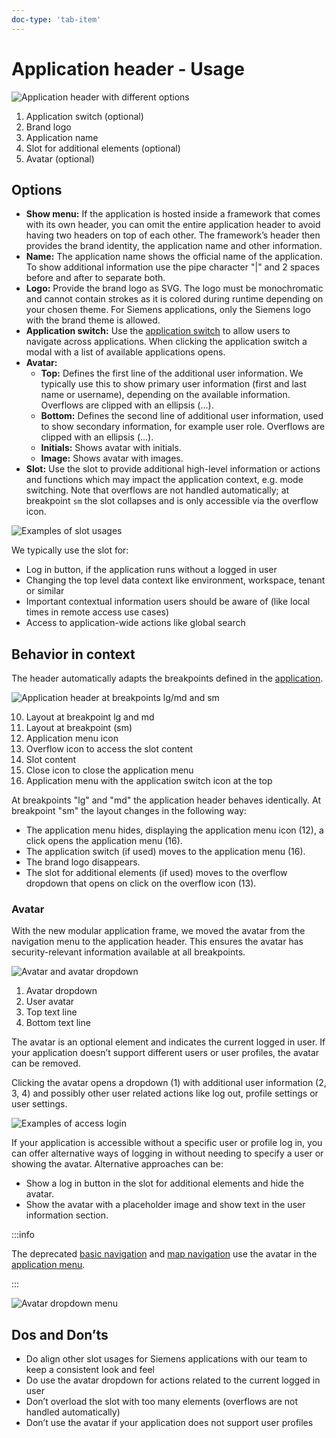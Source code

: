 ```yaml
---
doc-type: 'tab-item'
---
```

# Application header - Usage

![Application header with different options](https://www.figma.com/design/wEptRgAezDU1z80Cn3eZ0o/iX-Pattern-Illustrations?type=design&node-id=1634-56424&mode=design&t=4XzscFw57dE7McUX-11)

1. Application switch (optional)
2. Brand logo
3. Application name
4. Slot for additional elements (optional)
5. Avatar (optional)

## Options

- **Show menu:** If the application is hosted inside a framework that comes with its own header, you can omit the entire application header to avoid having two headers on top of each other. The framework’s header then provides the brand identity, the application name and other information.
- **Name:** The application name shows the official name of the application. To show additional information use the pipe character "|" and 2 spaces before and after to separate both.
- **Logo:** Provide the brand logo as SVG. The logo must be monochromatic and cannot contain strokes as it is colored during runtime depending on your chosen theme. For Siemens applications, only the Siemens logo with the brand theme is allowed.
- **Application switch:** Use the [application switch](../application/guide.md#application-switch) to allow users to navigate across applications. When clicking the application switch a modal with a list of available applications opens.
- **Avatar:**
	- **Top:** Defines the first line of the additional user information. We typically use this to show primary user information (first and last name or username), depending on the available information. Overflows are clipped with an ellipsis (…).
	- **Bottom:** Defines the second line of additional user information, used to show secondary information, for example user role. Overflows are clipped with an ellipsis (…).
	- **Initials:** Shows avatar with initials.
	- **Image:** Shows avatar with images.
- **Slot:** Use the slot to provide additional high-level information or actions and functions which may impact the application context, e.g. mode switching. Note that overflows are not handled automatically; at breakpoint `sm` the slot collapses and is only accessible via the overflow icon.

![Examples of slot usages](https://www.figma.com/design/wEptRgAezDU1z80Cn3eZ0o/iX-Pattern-Illustrations?type=design&node-id=1679-19526&mode=design&t=UPXhDWuRHtygtfFI-11)

We typically use the slot for:

- Log in button, if the application runs without a logged in user
- Changing the top level data context like environment, workspace, tenant or similar
- Important contextual information users should be aware of (like local times in remote access use cases)
- Access to application-wide actions like global search

## Behavior in context

The header automatically adapts the breakpoints defined in the [application](../application).

![Application header at breakpoints lg/md and sm](https://www.figma.com/design/wEptRgAezDU1z80Cn3eZ0o/iX-Pattern-Illustrations?type=design&node-id=1636-62980&mode=design&t=4XzscFw57dE7McUX-11)

10. Layout at breakpoint lg and md
11. Layout at breakpoint (sm)
12. Application menu icon
13. Overflow icon to access the slot content
14. Slot content
15. Close icon to close the application menu
16. Application menu with the application switch icon at the top

At breakpoints "lg" and "md" the application header behaves identically. At breakpoint "sm" the layout changes in the following way:

- The application menu hides, displaying the application menu icon (12), a click opens the application menu (16).
- The application switch (if used) moves to the application menu (16).
- The brand logo disappears.
- The slot for additional elements (if used) moves to the overflow dropdown that opens on click on the overflow icon (13).

### Avatar

With the new modular application frame, we moved the avatar from the navigation menu to the application header. This ensures the avatar has security-relevant information available at all breakpoints.

![Avatar and avatar dropdown](https://www.figma.com/design/wEptRgAezDU1z80Cn3eZ0o/iX-Pattern-Illustrations?type=design&node-id=1635-60462&mode=design&t=UPXhDWuRHtygtfFI-11)

1. Avatar dropdown
2. User avatar
3. Top text line
4. Bottom text line

The avatar is an optional element and indicates the current logged in user. If your application doesn’t support different users or user profiles, the avatar can be removed.

Clicking the avatar opens a dropdown (1) with additional user information (2, 3, 4) and possibly other user related actions like log out, profile settings or user settings.

![Examples of access login](https://www.figma.com/design/wEptRgAezDU1z80Cn3eZ0o/iX-Pattern-Illustrations?type=design&node-id=1636-62468&mode=design&t=4XzscFw57dE7McUX-11)

If your application is accessible without a specific user or profile log in, you can offer alternative ways of logging in without needing to specify a user or showing the avatar. Alternative approaches can be:

- Show a log in button in the slot for additional elements and hide the avatar.
- Show the avatar with a placeholder image and show text in the user information section.

:::info

The deprecated [basic navigation](../../legacy/basic-navigation) and [map navigation](../../legacy/map-navigation) use the avatar in the [application menu](../application-menu).

:::

![Avatar dropdown menu](https://www.figma.com/design/wEptRgAezDU1z80Cn3eZ0o/iX-Pattern-Illustrations?type=design&node-id=1013-70909&mode=design&t=Ch2wsi2EtQ3sPBpS-11)

## Dos and Don’ts

- Do align other slot usages for Siemens applications with our team to keep a consistent look and feel
- Do use the avatar dropdown for actions related to the current logged in user
- Don’t overload the slot with too many elements (overflows are not handled automatically)
- Don’t use the avatar if your application does not support user profiles